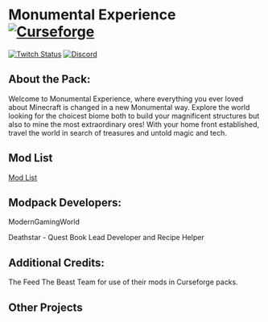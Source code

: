 # Monumental Experience [![Curseforge][curseImg]][curseLink]

[![Twitch Status](https://img.shields.io/twitch/status/ModernGamingWorld?label=ModernGamingWorld&style=social)](https://www.twitch.tv/moderngamingworld) [![Discord][discordimg]][discordlink]

[discordImg]: https://img.shields.io/discord/808837174387671090?color=7289DA&label=Discord&style=flat-square

[discordLink]: https://discord.gg/kvagXuP

[curseImg]: http://cf.way2muchnoise.eu/363581.svg

[curseLink]: https://www.curseforge.com/minecraft/modpacks/expedition-in-the-sky


## About the Pack:

Welcome to Monumental Experience, where everything you ever loved about Minecraft is changed in a new Monumental way. Explore the world looking for the choicest biome both to build your magnificent structures but also to mine the most extraordinary ores! With your home front established, travel the world in search of treasures and untold magic and tech.


## Mod List
[Mod List](https://www.curseforge.com/minecraft/modpacks/monumental-experience/relations/dependencies)


## Modpack Developers:

ModernGamingWorld

Deathstar - Quest Book Lead Developer and Recipe Helper


## Additional Credits:

The Feed The Beast Team for use of their mods in Curseforge packs.


## Other Projects
